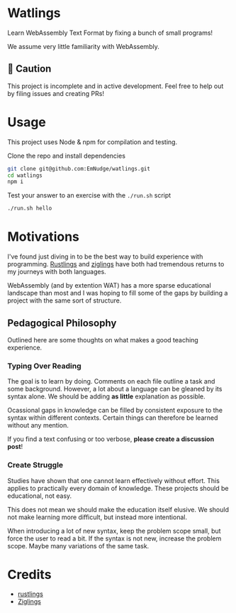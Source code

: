 # Watlings

Learn WebAssembly Text Format by fixing a bunch of small programs!

We assume very little familiarity with WebAssembly. 

## 🚧 Caution
This project is incomplete and in active development.
Feel free to help out by filing issues and creating PRs!

# Usage
This project uses Node & npm for compilation and testing.

Clone the repo and install dependencies
```sh
git clone git@github.com:EmNudge/watlings.git
cd watlings
npm i
```

Test your answer to an exercise with the `./run.sh` script
```sh
./run.sh hello
```

# Motivations
I've found just diving in to be the best way to build experience with programming. [Rustlings](https://github.com/rust-lang/rustlings) and [ziglings](https://github.com/ratfactor/ziglings) have both had tremendous returns to my journeys with both languages.

WebAssembly (and by extention WAT) has a more sparse educational landscape than most and I was hoping to fill some of the gaps by building a project with the same sort of structure.

## Pedagogical Philosophy
Outlined here are some thoughts on what makes a good teaching experience.

### Typing Over Reading
The goal is to learn by doing. Comments on each file outline a task and some background. However, a lot about a language can be gleaned by its syntax alone. We should be adding **as little** explanation as possible. 

Ocassional gaps in knowledge can be filled by consistent exposure to the syntax within different contexts. Certain things can therefore be learned without any mention.

If you find a text confusing or too verbose, **please create a discussion post**!

### Create Struggle
Studies have shown that one cannot learn effectively without effort. This applies to practically every domain of knowledge. These projects should be educational, not easy.

This does not mean we should make the education itself elusive. We should not make learning more difficult, but instead more intentional.

When introducing a lot of new syntax, keep the problem scope small, but force the user to read a bit. If the syntax is not new, increase the problem scope. Maybe many variations of the same task.

# Credits
- [rustlings](https://github.com/rust-lang/rustlings)
- [Ziglings](https://github.com/ratfactor/ziglings)